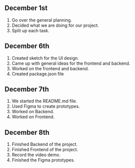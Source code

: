 ## December 1st
1. Go over the general planning.
2. Decided what we are doing for our project.
3. Split up each task.

## December 6th
1. Created sketch for the UI design.
2. Came up with general ideas for the frontend and backend.
3. Worked on the frontend and backend.
4. Created package.json file

## December 7th
1. We started the README.md file.
2. Used Figma to create prototypes.
3. Worked on Backend.
4. Worked on Frontend. 

## December 8th
1. Finished Backend of the project.
2. Finished Frontend of the project.
3. Record the video demo.
4. Finished the Figma prototypes.


